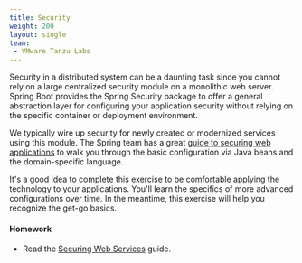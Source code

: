 ```yaml
---
title: Security
weight: 200
layout: single
team:
 - VMware Tanzu Labs
---
```


Security in a distributed system can be a daunting task since you cannot rely on a large centralized security module on a monolithic web server. Spring Boot provides the Spring Security package to offer a general abstraction layer for configuring your application security without relying on the specific container or deployment environment.

We typically wire up security for newly created or modernized services using this module. The Spring team has a great [guide to securing web applications](https://spring.io/guides/gs/securing-web/) to walk you through the basic configuration via Java beans and the domain-specific language. 

It's a good idea to complete this exercise to be comfortable applying the technology to your applications. You'll learn the specifics of more advanced configurations over time. In the meantime, this exercise will help you recognize the get-go basics.

#### Homework

- Read the [Securing Web Services](https://spring.io/guides/gs/securing-web/) guide.

